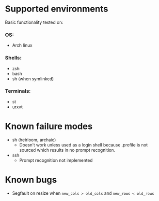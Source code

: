 # Supported environments

Basic functionality tested on:
### OS:
- Arch linux

### Shells:
- zsh
- bash
- sh (when symlinked)

### Terminals:
- st
- urxvt

# Known failure modes
- sh (heirloom, archaic)
    - Doesn't work unless used as a login shell because .profile is not sourced
      which results in no prompt recognition.
- ssh
    - Prompt recognition not implemented

# Known bugs
- Segfault on resize when `new_cols > old_cols` and `new_rows < old_rows`
